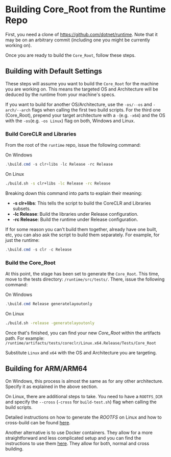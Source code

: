 # Building Core_Root from the Runtime Repo

First, you need a clone of https://github.com/dotnet/runtime.
Note that it may be on an arbitrary commit (including one you might be currently working on).

Once you are ready to build the `Core_Root`, follow these steps.

## Building with Default Settings

These steps will assume you want to build the `Core_Root` for the machine you are working on.
This means the targeted OS and Architecture will be deduced by the runtime from your machine's specs.

If you want to build for another OS/Architecture, use the `-os/--os` and `-arch/--arch` flags when calling the first two build scripts. For the third one (Core_Root), prepend your target architecture with a `-`(e.g. `-x64`) and the OS with the `-os`(e.g. `-os Linux`) flag on both, Windows and Linux.

### Build CoreCLR and Libraries

From the root of the `runtime` repo, issue the following command:

On Windows
```powershell
.\build.cmd -s clr+libs -lc Release -rc Release
```

On Linux
```sh
./build.sh -s clr+libs -lc Release -rc Release
```

Breaking down this command into parts to explain their meaning:

* **-s clr+libs**: This tells the script to build the CoreCLR and Libraries subsets.
* **-lc Release**: Build the libraries under Release configuration.
* **-rc Release**: Build the runtime under Release configuration.

If for some reason you can't build them together, already have one built, etc,
you can also ask the script to build them separately. For example, for just the runtime:

```powershell
.\build.cmd -s clr -c Release
```

### Build the Core_Root

At this point, the stage has been set to generate the `Core_Root`.
This time, move to the tests directory: `/runtime/src/tests/`. There, issue the following command:

On Windows
```powershell
.\build.cmd Release generatelayoutonly
```

On Linux
```sh
./build.sh -release -generatelayoutonly
```

Once that's finished, you can find your new _Core_Root_ within the artifacts path. For example:
`/runtime/artifacts/tests/coreclr/Linux.x64.Release/Tests/Core_Root`

Substitute `Linux` and `x64` with the OS and Architecture you are targeting.

## Building for ARM/ARM64

On Windows, this process is almost the same as for any other architecture. Specify it as explained in the above section.

On Linux, there are additional steps to take. You need to have a `ROOTFS_DIR` and specify the `--cross` (`-cross` for `build-test.sh`) flag when calling the build scripts.

Detailed instructions on how to generate the _ROOTFS_ on Linux and how to cross-build can be found [here](https://github.com/dotnet/runtime/blob/master/docs/workflow/building/coreclr/cross-building.md).

Another alternative is to use Docker containers. They allow for a more straightforward and less complicated setup and you can find the instructions to use them [here](https://github.com/dotnet/runtime/blob/master/docs/workflow/building/coreclr/linux-instructions.md). They allow for both, normal and cross building.
